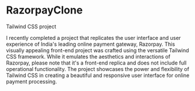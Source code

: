 # RazorpayClone
Tailwind CSS project

I recently completed a project that replicates the user interface and user experience of India's leading online payment gateway, Razorpay. This visually appealing front-end project was crafted using the versatile Tailwind CSS framework. While it emulates the aesthetics and interactions of Razorpay, please note that it's a front-end replica and does not include full operational functionality. The project showcases the power and flexibility of Tailwind CSS in creating a beautiful and responsive user interface for online payment processing.
